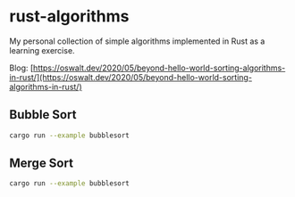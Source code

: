# rust-algorithms

My personal collection of simple algorithms implemented in Rust as a learning exercise.

Blog: [https://oswalt.dev/2020/05/beyond-hello-world-sorting-algorithms-in-rust/](https://oswalt.dev/2020/05/beyond-hello-world-sorting-algorithms-in-rust/)

## Bubble Sort

```bash
cargo run --example bubblesort
```

## Merge Sort

```bash
cargo run --example bubblesort
```
